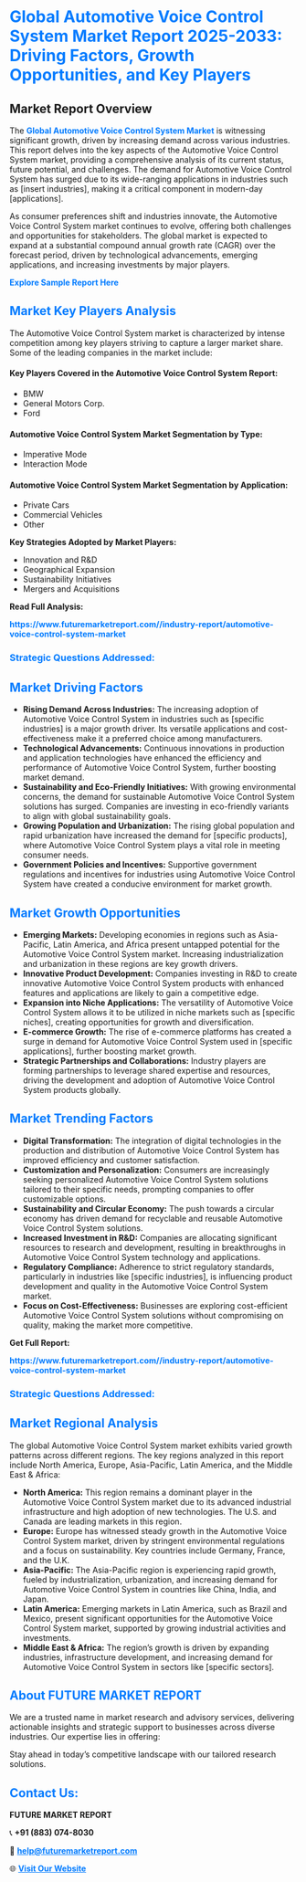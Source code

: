 <h1 style="color: #007BFF;">Global Automotive Voice Control System Market Report 2025-2033: Driving Factors, Growth Opportunities, and Key Players</h1>

<section id="overview">
<h2>Market Report Overview</h2>
<p>The <a href="https://www.futuremarketreport.com//industry-report/automotive-voice-control-system-market" style="color: #007BFF; text-decoration: none;"><strong>Global Automotive Voice Control System Market</strong></a> is witnessing significant growth, driven by increasing demand across various industries. This report delves into the key aspects of the Automotive Voice Control System market, providing a comprehensive analysis of its current status, future potential, and challenges. The demand for Automotive Voice Control System has surged due to its wide-ranging applications in industries such as [insert industries], making it a critical component in modern-day [applications].</p>
<p>As consumer preferences shift and industries innovate, the Automotive Voice Control System market continues to evolve, offering both challenges and opportunities for stakeholders. The global market is expected to expand at a substantial compound annual growth rate (CAGR) over the forecast period, driven by technological advancements, emerging applications, and increasing investments by major players.</p>
</section>

<section id="overview">
<p><a href="https://www.futuremarketreport.com//request-sample/reportId=86611" style="color: #007BFF; text-decoration: none;"><strong>Explore Sample Report Here</strong></a></p>
</section>

<section id="key-players">
<h2 style="color: #007BFF;">Market Key Players Analysis</h2>
<p>The Automotive Voice Control System market is characterized by intense competition among key players striving to capture a larger market share. Some of the leading companies in the market include:</p>
<h4>Key Players Covered in the Automotive Voice Control System Report:</h4>
<ul><li>BMW</li><li>General Motors Corp.</li><li>Ford</li></ul>
<h4>Automotive Voice Control System Market Segmentation by Type:</h4>
<ul><li>Imperative Mode</li><li>Interaction Mode</li></ul>

<h4>Automotive Voice Control System Market Segmentation by Application:</h4>
<ul><li>Private Cars</li><li>Commercial Vehicles</li><li>Other</li></ul>
<p><strong>Key Strategies Adopted by Market Players:</strong></p>
<ul>
<li>Innovation and R&D</li>
<li>Geographical Expansion</li>
<li>Sustainability Initiatives</li>
<li>Mergers and Acquisitions</li>
</ul>
</section>

<section>
<p><strong>Read Full Analysis: </strong></p><a href="https://www.futuremarketreport.com//industry-report/automotive-voice-control-system-market" style="color: #007BFF; text-decoration: none;"><strong>https://www.futuremarketreport.com//industry-report/automotive-voice-control-system-market</strong></a>
<h3 style="color: #007BFF;">Strategic Questions Addressed:</h3>
</section>

<section id="driving-factors">
<h2 style="color: #007BFF;">Market Driving Factors</h2>
<ul>
<li><strong>Rising Demand Across Industries:</strong> The increasing adoption of Automotive Voice Control System in industries such as [specific industries] is a major growth driver. Its versatile applications and cost-effectiveness make it a preferred choice among manufacturers.</li>
<li><strong>Technological Advancements:</strong> Continuous innovations in production and application technologies have enhanced the efficiency and performance of Automotive Voice Control System, further boosting market demand.</li>
<li><strong>Sustainability and Eco-Friendly Initiatives:</strong> With growing environmental concerns, the demand for sustainable Automotive Voice Control System solutions has surged. Companies are investing in eco-friendly variants to align with global sustainability goals.</li>
<li><strong>Growing Population and Urbanization:</strong> The rising global population and rapid urbanization have increased the demand for [specific products], where Automotive Voice Control System plays a vital role in meeting consumer needs.</li>
<li><strong>Government Policies and Incentives:</strong> Supportive government regulations and incentives for industries using Automotive Voice Control System have created a conducive environment for market growth.</li>
</ul>
</section>

<section id="growth-opportunities">
<h2 style="color: #007BFF;">Market Growth Opportunities</h2>
<ul>
<li><strong>Emerging Markets:</strong> Developing economies in regions such as Asia-Pacific, Latin America, and Africa present untapped potential for the Automotive Voice Control System market. Increasing industrialization and urbanization in these regions are key growth drivers.</li>
<li><strong>Innovative Product Development:</strong> Companies investing in R&D to create innovative Automotive Voice Control System products with enhanced features and applications are likely to gain a competitive edge.</li>
<li><strong>Expansion into Niche Applications:</strong> The versatility of Automotive Voice Control System allows it to be utilized in niche markets such as [specific niches], creating opportunities for growth and diversification.</li>
<li><strong>E-commerce Growth:</strong> The rise of e-commerce platforms has created a surge in demand for Automotive Voice Control System used in [specific applications], further boosting market growth.</li>
<li><strong>Strategic Partnerships and Collaborations:</strong> Industry players are forming partnerships to leverage shared expertise and resources, driving the development and adoption of Automotive Voice Control System products globally.</li>
</ul>
</section>

<section id="trending-factors">
<h2 style="color: #007BFF;">Market Trending Factors</h2>
<ul>
<li><strong>Digital Transformation:</strong> The integration of digital technologies in the production and distribution of Automotive Voice Control System has improved efficiency and customer satisfaction.</li>
<li><strong>Customization and Personalization:</strong> Consumers are increasingly seeking personalized Automotive Voice Control System solutions tailored to their specific needs, prompting companies to offer customizable options.</li>
<li><strong>Sustainability and Circular Economy:</strong> The push towards a circular economy has driven demand for recyclable and reusable Automotive Voice Control System solutions.</li>
<li><strong>Increased Investment in R&D:</strong> Companies are allocating significant resources to research and development, resulting in breakthroughs in Automotive Voice Control System technology and applications.</li>
<li><strong>Regulatory Compliance:</strong> Adherence to strict regulatory standards, particularly in industries like [specific industries], is influencing product development and quality in the Automotive Voice Control System market.</li>
<li><strong>Focus on Cost-Effectiveness:</strong> Businesses are exploring cost-efficient Automotive Voice Control System solutions without compromising on quality, making the market more competitive.</li>
</ul>
</section>

<section>
<p><strong>Get Full Report: </strong></p><a href="https://www.futuremarketreport.com//industry-report/automotive-voice-control-system-market" style="color: #007BFF; text-decoration: none;"><strong>https://www.futuremarketreport.com//industry-report/automotive-voice-control-system-market</strong></a>
<h3 style="color: #007BFF;">Strategic Questions Addressed:</h3>
</section>


<section id="regional-analysis">
<h2 style="color: #007BFF;">Market Regional Analysis</h2>
<p>The global Automotive Voice Control System market exhibits varied growth patterns across different regions. The key regions analyzed in this report include North America, Europe, Asia-Pacific, Latin America, and the Middle East & Africa:</p>
<ul>
<li><strong>North America:</strong> This region remains a dominant player in the Automotive Voice Control System market due to its advanced industrial infrastructure and high adoption of new technologies. The U.S. and Canada are leading markets in this region.</li>
<li><strong>Europe:</strong> Europe has witnessed steady growth in the Automotive Voice Control System market, driven by stringent environmental regulations and a focus on sustainability. Key countries include Germany, France, and the U.K.</li>
<li><strong>Asia-Pacific:</strong> The Asia-Pacific region is experiencing rapid growth, fueled by industrialization, urbanization, and increasing demand for Automotive Voice Control System in countries like China, India, and Japan.</li>
<li><strong>Latin America:</strong> Emerging markets in Latin America, such as Brazil and Mexico, present significant opportunities for the Automotive Voice Control System market, supported by growing industrial activities and investments.</li>
<li><strong>Middle East & Africa:</strong> The region’s growth is driven by expanding industries, infrastructure development, and increasing demand for Automotive Voice Control System in sectors like [specific sectors].</li>
</ul>
</section>

<footer>
<h2 style="color: #007BFF;">About FUTURE MARKET REPORT</h2>
<p>We are a trusted name in market research and advisory services, delivering actionable insights and strategic support to businesses across diverse industries. Our expertise lies in offering:</p>

<p>Stay ahead in today’s competitive landscape with our tailored research solutions.</p>

<h2 style="color: #007BFF;">Contact Us:</h2>
<p><strong>FUTURE MARKET REPORT</strong></p>
<p>📞 <strong>+91 (883) 074-8030</strong></p>
<p>📧 <strong><a href="mailto:help@futuremarketreport.com" style="color: #007BFF;">help@futuremarketreport.com</a></strong></p>
<p>🌐 <strong><a href="https://www.futuremarketreport.com/" style="color: #007BFF;">Visit Our Website</a></strong></p>
</footer>